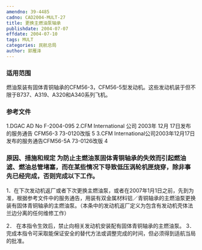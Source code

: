 ```yaml
---
amendno: 39-4485
cadno: CAD2004-MULT-27
title: 更换主燃油泵轴承
publishdate: 2004-07-07
effdate: 2004-07-10
tags: MULT
categories: 民航总局
author: 郭雁泽
---
```


### 适用范围 
燃油泵装有固体青铜轴承的CFM56-3，CFM56-5型发动机。这些发动机装于但不限于B737、A319、A320和A340系列飞机。

### 参考文件
1.DGAC AD No F-2004-095 
2.CFM
 International 公司 2003年 12月 17日发布的服务通告 CFM56-3 73-0120改版 5 
3.CFM
 International公司2003年12月17日发布的服务通告CFM56-5A 73-0126改版 4 


### 原因、措施和规定 为防止主燃油泵固体青铜轴承的失效而引起燃油滤、燃油总管堵塞，而在某些情况下导致低压涡轮机匣烧穿，除非事先已经完成，否则完成以下工作。 
1．在下次发动机返厂或者下次更换主燃油泵，或者在2007年1月1日之前，先到为准，根据参考文件中的服务通告，用装有双金属材料铝／青铜轴承的主燃油泵更换装有固体青铜轴承的主燃油泵。（本条中的发动机返厂定义为包含有发动机壳体法兰边分离的任何维修工作） 
         
2．
在本指令生效后，禁止向相关发动机安装配有固体青铜轴承的主燃油泵。 
3．
完成本指令可采取能保证安全的替代方法或调整完成的时间，但必须得到适航当局的批准。 

